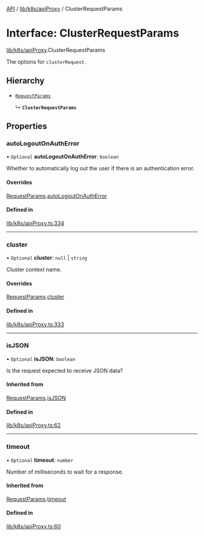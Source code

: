 [API](../API.md) / [lib/k8s/apiProxy](../modules/lib_k8s_apiProxy.md) / ClusterRequestParams

# Interface: ClusterRequestParams

[lib/k8s/apiProxy](../modules/lib_k8s_apiProxy.md).ClusterRequestParams

The options for `clusterRequest`.

## Hierarchy

- [`RequestParams`](lib_k8s_apiProxy.RequestParams.md)

  ↳ **`ClusterRequestParams`**

## Properties

### autoLogoutOnAuthError

• `Optional` **autoLogoutOnAuthError**: `boolean`

Whether to automatically log out the user if there is an authentication error.

#### Overrides

[RequestParams](lib_k8s_apiProxy.RequestParams.md).[autoLogoutOnAuthError](lib_k8s_apiProxy.RequestParams.md#autologoutonautherror)

#### Defined in

[lib/k8s/apiProxy.ts:334](https://github.com/headlamp-k8s/headlamp/blob/072d2509b/frontend/src/lib/k8s/apiProxy.ts#L334)

___

### cluster

• `Optional` **cluster**: ``null`` \| `string`

Cluster context name.

#### Overrides

[RequestParams](lib_k8s_apiProxy.RequestParams.md).[cluster](lib_k8s_apiProxy.RequestParams.md#cluster)

#### Defined in

[lib/k8s/apiProxy.ts:333](https://github.com/headlamp-k8s/headlamp/blob/072d2509b/frontend/src/lib/k8s/apiProxy.ts#L333)

___

### isJSON

• `Optional` **isJSON**: `boolean`

Is the request expected to receive JSON data?

#### Inherited from

[RequestParams](lib_k8s_apiProxy.RequestParams.md).[isJSON](lib_k8s_apiProxy.RequestParams.md#isjson)

#### Defined in

[lib/k8s/apiProxy.ts:62](https://github.com/headlamp-k8s/headlamp/blob/072d2509b/frontend/src/lib/k8s/apiProxy.ts#L62)

___

### timeout

• `Optional` **timeout**: `number`

Number of milliseconds to wait for a response.

#### Inherited from

[RequestParams](lib_k8s_apiProxy.RequestParams.md).[timeout](lib_k8s_apiProxy.RequestParams.md#timeout)

#### Defined in

[lib/k8s/apiProxy.ts:60](https://github.com/headlamp-k8s/headlamp/blob/072d2509b/frontend/src/lib/k8s/apiProxy.ts#L60)
